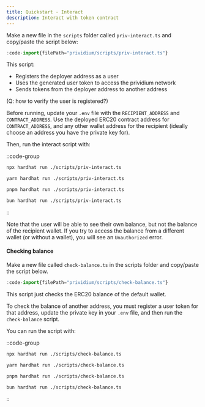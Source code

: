 ```yaml
---
title: Quickstart - Interact
description: Interact with token contract
---
```


Make a new file in the `scripts` folder called `priv-interact.ts`
and copy/paste the script below:

```ts
:code-import{filePath="prividium/scripts/priv-interact.ts"}
```

This script:

- Registers the deployer address as a user
- Uses the generated user token to access the prividium network
- Sends tokens from the deployer address to another address

(Q: how to verify the user is registered?)

Before running, update your `.env` file with the `RECIPIENT_ADDRESS` and `CONTRACT_ADDRESS`.
Use the deployed ERC20 contract address for `CONTRACT_ADDRESS`,
and any other wallet address for the recipient (ideally choose an address you have the private key for).

Then, run the interact script with:

::code-group

```bash [npm]
npx hardhat run ./scripts/priv-interact.ts
```

```bash [yarn]
yarn hardhat run ./scripts/priv-interact.ts
```

```bash [pnpm]
pnpm hardhat run ./scripts/priv-interact.ts
```

```bash [bun]
bun hardhat run ./scripts/priv-interact.ts
```

::

Note that the user will be able to see their own balance, but not the balance of the recipient wallet.
If you try to access the balance from a different wallet (or without a wallet), you will see an `Unauthorized` error.

#### Checking balance

Make a new file called `check-balance.ts` in the scripts folder
and copy/paste the script below.

```ts
:code-import{filePath="prividium/scripts/check-balance.ts"}
```

This script just checks the ERC20 balance of the default wallet.

To check the balance of another address,
you must register a user token for that address,
update the private key in your `.env` file,
and then run the `check-balance` script.

You can run the script with:

::code-group

```bash [npm]
npx hardhat run ./scripts/check-balance.ts
```

```bash [yarn]
yarn hardhat run ./scripts/check-balance.ts
```

```bash [pnpm]
pnpm hardhat run ./scripts/check-balance.ts
```

```bash [bun]
bun hardhat run ./scripts/check-balance.ts
```

::
